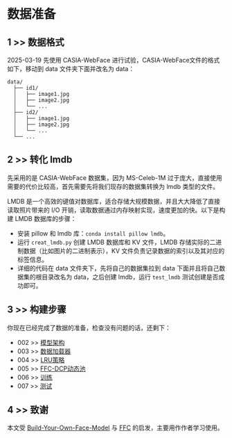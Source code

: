 # 数据准备

## 1 >> 数据格式

2025-03-19 先使用 CASIA-WebFace 进行试验，CASIA-WebFace文件的格式如下，移动到 data 文件夹下面并改名为 data：

```
data/
  ├── id1/
  │   ├── image1.jpg
  │   ├── image2.jpg
  │   └── ...
  ├── id2/
  │   ├── image1.jpg
  │   ├── image2.jpg
  │   └── ...
  └── ...
```

## 2 >> 转化 lmdb

先采用的是 CASIA-WebFace 数据集，因为 MS-Celeb-1M 过于庞大，直接使用需要的代价比较高，首先需要先将我们现存的数据集转换为 lmdb 类型的文件。

LMDB 是一个高效的键值对数据库，适合存储大规模数据，并且大大降低了直接读取照片带来的 I/O 开销，读取数据通过内存映射实现，速度更加的快。以下是构建 LMDB 数据库的步骤：

- 安装 pillow 和 lmdb 库：`conda install pillow lmdb`。
- 运行 `creat_lmdb.py` 创建 LMDB 数据库和 KV 文件，LMDB 存储实际的二进制数据（比如图片的二进制表示），KV 文件负责记录数据的索引以及其对应的标签信息。
- 详细的代码在 data 文件夹下，先将自己的数据集拉到 data 下面并且将自己数据集的根目录改名为 data，之后创建 lmdb，运行 `test_lmdb` 测试创建是否成功即可。

## 3 >> 构建步骤

你现在已经完成了数据的准备，检查没有问题的话，还剩下：

- 002 >> [模型架构]()
- 003 >> [数据加载器]()
- 004 >> [LRU策略]()
- 005 >> [FFC-DCP动态池]()
- 006 >> [训练]()
- 007 >> [测试]()

## 4 >> 致谢

本文受 [Build-Your-Own-Face-Model](https://github.com/siriusdemon/Build-Your-Own-Face-Model/) 与 [FFC](https://github.com/tiandunx/FFC/) 的启发，主要用作作者学习使用。

